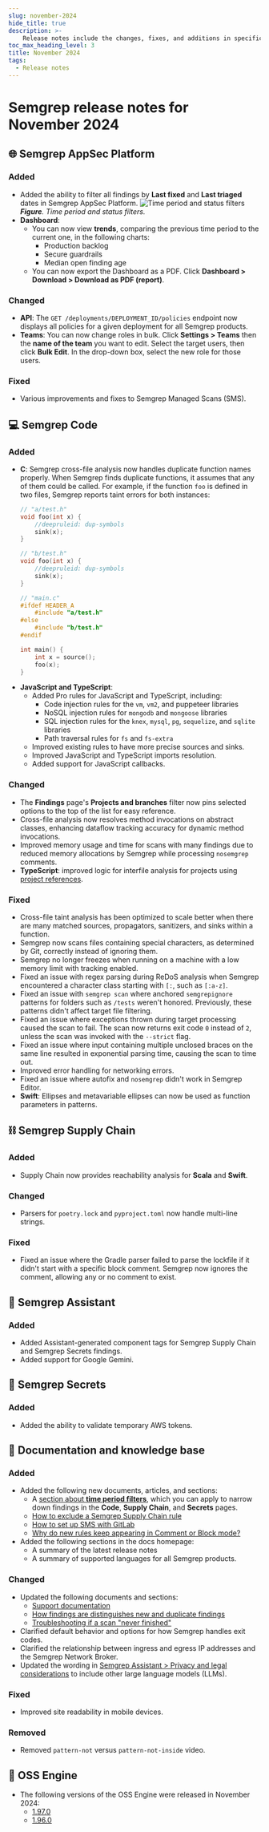 ```yaml
---
slug: november-2024
hide_title: true
description: >-
    Release notes include the changes, fixes, and additions in specific versions of Semgrep.
toc_max_heading_level: 3
title: November 2024
tags:
  - Release notes
---
```

# Semgrep release notes for November 2024

## 🌐 Semgrep AppSec Platform

### Added

- Added the ability to filter all findings by **Last fixed** and **Last triaged** dates in Semgrep AppSec Platform.
  ![Time period and status filters](/img/findings-filters.png#sm-width)
  _**Figure**. Time period and status filters._
- **Dashboard**:
  - You can now view **trends**, comparing the previous time period to the current one, in the following charts:
    - Production backlog
    - Secure guardrails
    - Median open finding age
  - You can now export the Dashboard as a PDF. Click **Dashboard > Download > Download as PDF (report)**.

<!--  NOT AVAILABLE
  - You can now view findings **Filtered by Assistant** under the **Guardrails activity** chart These are findings that Assistant did not display to developers, to prevent noise from findings it thinks are false positives. -->


### Changed

- **API**: The `GET /deployments/DEPLOYMENT_ID/policies` endpoint now displays all policies for a given deployment for all Semgrep products.
- **Teams**: You can now change roles in bulk. Click **Settings > Teams** then the **name of the team** you want to edit. Select the target users, then click **Bulk Edit**. In the drop-down box, select the new role for those users. <!-- 17549 -->


### Fixed

- Various improvements and fixes to Semgrep Managed Scans (SMS).

## 💻 Semgrep Code

### Added

- **C**: Semgrep cross-file analysis now handles duplicate function names properly. When Semgrep finds duplicate functions, it assumes that any of them could be called. For example, if the function `foo` is defined in two files, Semgrep reports taint errors for both instances:
    ```c
    // "a/test.h"
    void foo(int x) {
        //deepruleid: dup-symbols
        sink(x);
    }

    // "b/test.h"
    void foo(int x) {
        //deepruleid: dup-symbols
        sink(x);
    }

    // "main.c"
    #ifdef HEADER_A
        #include "a/test.h"
    #else
        #include "b/test.h"
    #endif

    int main() {
        int x = source();
        foo(x);
    }
    ```
- **JavaScript and TypeScript**:
  - Added Pro rules for JavaScript and TypeScript, including:
    - Code injection rules for the `vm`, `vm2`, and puppeteer libraries
    - NoSQL injection rules for `mongodb` and `mongoose` libraries
    - SQL injection rules for the `knex`, `mysql`, `pg`, `sequelize`, and `sqlite` libraries
    - Path traversal rules for `fs` and `fs-extra`
  - Improved existing rules to have more precise sources and sinks.
  - Improved JavaScript and TypeScript imports resolution.
  - Added support for JavaScript callbacks.

### Changed

- The **Findings** page's **Projects and branches** filter now pins selected options to the top of the list for easy reference.
- Cross-file analysis now resolves method invocations on abstract classes, enhancing dataflow tracking accuracy for dynamic method invocations.
- Improved memory usage and time for scans with many findings due to reduced memory allocations by Semgrep while processing `nosemgrep` comments.
- **TypeScript**: improved logic for interfile analysis for projects using [project references](https://www.typescriptlang.org/docs/handbook/project-references.html).

### Fixed

- Cross-file taint analysis has been optimized to scale better when there are many matched sources, propagators, sanitizers, and sinks within a function.
- Semgrep now scans files containing special characters, as determined by Git, correctly instead of ignoring them. 
- Semgrep no longer freezes when running on a machine with a low memory limit with tracking enabled.
- Fixed an issue with regex parsing during ReDoS analysis when Semgrep encountered a character class starting with `[:`, such as `[:a-z]`.
- Fixed an issue with `semgrep scan` where anchored `semgrepignore` patterns for folders such as `/tests` weren't honored. Previously, these patterns didn't affect target file filtering.
- Fixed an issue where exceptions thrown during target processing caused the scan to fail. The scan now returns exit code `0` instead of `2`, unless the scan was invoked with the `--strict` flag.
- Fixed an issue where input containing multiple unclosed braces on the same line resulted in exponential parsing time, causing the scan to time out.
- Improved error handling for networking errors.
- Fixed an issue where autofix and `nosemgrep` didn't work in Semgrep Editor.
- **Swift**: Ellipses and metavariable ellipses can now be used as function parameters in patterns.

## ⛓️ Semgrep Supply Chain

### Added

- Supply Chain now provides reachability analysis for **Scala** and **Swift**.

### Changed

- Parsers for `poetry.lock` and `pyproject.toml` now handle multi-line strings.

### Fixed

- Fixed an issue where the Gradle parser failed to parse the lockfile if it didn't start with a specific block comment. Semgrep now ignores the comment, allowing any or no comment to exist.

## 🤖 Semgrep Assistant

### Added

- Added Assistant-generated component tags for Semgrep Supply Chain and Semgrep Secrets findings.
- Added support for Google Gemini.

## 🔐 Semgrep Secrets

### Added

- Added the ability to validate temporary AWS tokens.

## 📝 Documentation and knowledge base

### Added

- Added the following new documents, articles, and sections:
  - A [section about **time period filters**](/semgrep-code/findings#time-period-and-triage), which you can apply to narrow down findings in the **Code**, **Supply Chain**, and **Secrets** pages. 
  - [How to exclude a Semgrep Supply Chain rule](/kb/semgrep-supply-chain/exclude-rule)
  - [How to set up SMS with GitLab](/deployment/managed-scanning/gitlab)
  - [Why do new rules keep appearing in Comment or Block mode?](/kb/rules/ruleset-default-mode)
- Added the following sections in the docs homepage:
  - A summary of the latest release notes
  - A summary of supported languages for all Semgrep products.

### Changed

- Updated the following documents and sections:
  - [Support documentation](/support)
  - [How findings are distinguishes new and duplicate findings](/semgrep-code/remove-duplicates)
  - [Troubleshooting if a scan "never finished"](/troubleshooting/semgrep-app)
- Clarified default behavior and options for how Semgrep handles exit codes.
- Clarified the relationship between ingress and egress IP addresses and the Semgrep Network Broker.
- Updated the wording in [Semgrep Assistant > Privacy and legal considerations](/semgrep-assistant/privacy) to include other large language models (LLMs). 

### Fixed

- Improved site readability in mobile devices.

### Removed

- Removed `pattern-not` versus `pattern-not-inside` video.

## 🔧 OSS Engine

* The following versions of the OSS Engine were released in November 2024:
  * [<i class="fas fa-external-link fa-xs"></i>1.97.0](https://github.com/semgrep/semgrep/releases/tag/v1.97.0)
  * [<i class="fas fa-external-link fa-xs"></i>1.96.0](https://github.com/semgrep/semgrep/releases/tag/v1.96.0)
